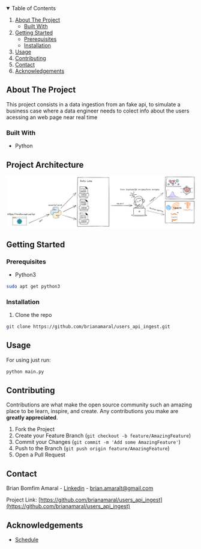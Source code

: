 
<!-- TABLE OF CONTENTS -->
<details open="open">
  <summary>Table of Contents</summary>
  <ol>
    <li>
      <a href="#about-the-project">About The Project</a>
      <ul>
        <li><a href="#built-with">Built With</a></li>
      </ul>
    </li>
    <li>
      <a href="#getting-started">Getting Started</a>
      <ul>
        <li><a href="#prerequisites">Prerequisites</a></li>
        <li><a href="#installation">Installation</a></li>
      </ul>
    </li>
    <li><a href="#usage">Usage</a></li>
    <li><a href="#contributing">Contributing</a></li>
    <li><a href="#contact">Contact</a></li>
    <li><a href="#acknowledgements">Acknowledgements</a></li>
  </ol>
</details>

## About The Project
This project consists in a data ingestion from an fake api, to simulate a business case where a data engineer needs to colect info about the users acessing an web page near real time

### Built With
* Python


## Project Architecture
![plot](./imgs/arch.png)

## Getting Started

### Prerequisites
* Python3
```sh
sudo apt get python3
```
### Installation

1. Clone the repo
  ```sh
  git clone https://github.com/brianamaral/users_api_ingest.git
  ```

## Usage
For using just run:
```sh
python main.py
```

<!-- CONTRIBUTING -->
## Contributing

Contributions are what make the open source community such an amazing place to be learn, inspire, and create. Any contributions you make are **greatly appreciated**.

1. Fork the Project
2. Create your Feature Branch (`git checkout -b feature/AmazingFeature`)
3. Commit your Changes (`git commit -m 'Add some AmazingFeature'`)
4. Push to the Branch (`git push origin feature/AmazingFeature`)
5. Open a Pull Request


<!-- CONTACT -->
## Contact

Brian Bomfim Amaral - [Linkedin](https://www.linkedin.com/in/brian-amaral-29013a200/) - brian.amaralt@gmail.com

Project Link: [https://github.com/brianamaral/users_api_ingest](https://github.com/brianamaral/users_api_ingest)

<!-- ACKNOWLEDGEMENTS -->
## Acknowledgements
* [Schedule](https://schedule.readthedocs.io/en/stable/)



